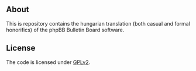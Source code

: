 ## About
This is repository contains the hungarian translation (both casual and formal honorifics) of the phpBB Bulletin Board software.

## License
The code is licensed under [GPLv2](LICENSE).
